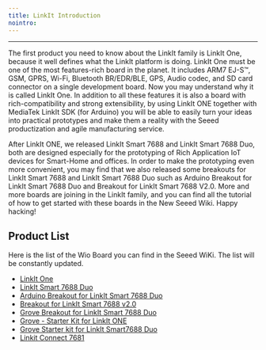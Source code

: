 ```yaml
---
title: LinkIt Introduction
nointro:
---
```


---
The first product you need to know about the LinkIt family is LinkIt One, because it well defines what the LinkIt platform is doing. LinkIt One must be one of the most features-rich board in the planet. It includes ARM7 EJ-S™, GSM, GPRS, Wi-Fi, Bluetooth BR/EDR/BLE, GPS, Audio codec, and SD card connector on a single development board. Now you may understand why it is called LinkIt One. In addition to all these features it is also a board with rich-compatibility and strong extensibility, by using LinkIt ONE together with MediaTek LinkIt SDK (for Arduino) you will be able to easily turn your ideas into practical prototypes and make them a reality with the Seeed productization and agile manufacturing service.

After LinkIt ONE, we released LinkIt Smart 7688 and LinkIt Smart 7688 Duo, both are designed especially for the prototyping of Rich Application IoT devices for Smart-Home and offices. In order to make the prototyping even more convenient, you may find that we also released some breakouts for LinkIt Smart 7688 and LinkIt Smart 7688 Duo such as Arduino Breakout for LinkIt Smart 7688 Duo and Breakout for LinkIt Smart 7688 V2.0. More and more boards are joining in the LinkIt family, and you can find all the tutorial of how to get started with these boards in the New Seeed Wiki. Happy hacking!

## Product  List

Here is the list of the Wio Board you can find in the Seeed WiKi. The list will be constantly updated.

-	[LinkIt One](/LinkIt_ONE/)
-	[LinkIt Smart 7688 Duo](/LinkIt_Smart_7688_Duo/)
-	[Arduino Breakout for LinkIt Smart 7688 Duo](/Arduino_Breakout_for_LinkIt_Smart_7688_Duo/)
-	[Breakout for LinkIt Smart 7688 v2.0](/Breakout_for_LinkIt_Smart_7688_v2.0/)
-	[Grove Breakout for LinkIt Smart 7688 Duo](/Grove-Breakout_for_LinkIt_Smart_7688_Duo/)
- [Grove - Starter Kit for LinkIt ONE](/Grove-Starter_Kit_for_LinkIt_ONE/)
- [Grove Starter kit for LinkIt Smart7688 Duo](/Grove_Starter_kit_for_LinkIt_Smart7688_Duo/)
- [Linkit Connect 7681](/Linkit_Connect_7681/)
